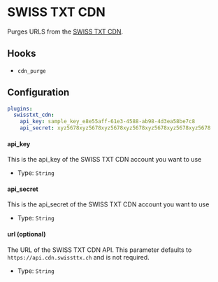 SWISS TXT CDN
=============
Purges URLS from the [SWISS TXT CDN](http://www.swisstxt.ch/).

Hooks
-----
- `cdn_purge`

Configuration
-------------
```yaml
plugins:
  swisstxt_cdn:
    api_key: sample_key_e8e55aff-61e3-4588-ab98-4d3ea58be7c8
    api_secret: xyz5678xyz5678xyz5678xyz5678xyz5678xyz5678xyz5678
```

#### api_key
This is the api_key of the SWISS TXT CDN account you want to use

- Type: `String`

#### api_secret
This is the api_secret of the SWISS TXT CDN account you want to use

- Type: `String`

#### url (optional)
The URL of the SWISS TXT CDN API. This parameter defaults to `https://api.cdn.swissttx.ch` and is not required.

- Type: `String`